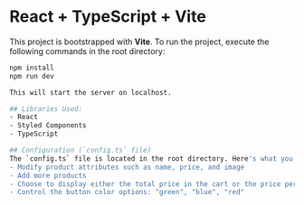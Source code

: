 # React + TypeScript + Vite

This project is bootstrapped with **Vite**. To run the project, execute the following commands in the root directory:


```bash
npm install
npm run dev

This will start the server on localhost.

## Libraries Used:
- React
- Styled Components
- TypeScript

## Configuration (`config.ts` file)
The `config.ts` file is located in the root directory. Here's what you can do:
- Modify product attributes such as name, price, and image
- Add more products
- Choose to display either the total price in the cart or the price per product
- Control the button color options: "green", "blue", "red"
